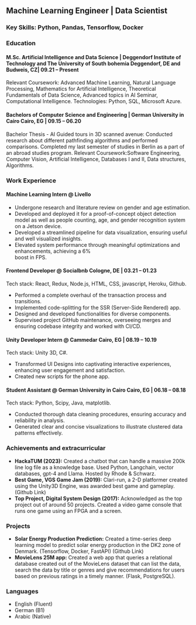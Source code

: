 
## Machine Learning Engineer | Data Scientist
### Key Skills: Python, Pandas, Tensorflow, Docker

### Education
#### M.Sc. Artificial Intelligence and Data  Science | Deggendorf Institute of Technology and The University of South bohemia					        	           Deggendorf, DE and Budweis, CZ| 09.21 – Present

Relevant Coursework: Advanced Machine Learning, Natural Language Processing, Mathematics for Artificial Intelligence, Theoretical Fundamentals of Data Science, Advanced topics in AI Seminar, Computational Intelligence. Technologies: Python, SQL, Microsoft Azure.
#### Bachelors of Computer Science and Engineering | German University in Cairo                                      						          Cairo, EG | 09.15 – 06.20

Bachelor Thesis - AI Guided tours in 3D scanned avenue: Conducted research about different pathfinding algorithms and performed comparisons.
Completed my last semester of studies in Berlin as a part of an abroad studies program.
Relevant Coursework:Software Engineering, Computer Vision, Artificial Intelligence, Databases I and II, Data structures, Algorithms.


### Work Experience
#### Machine Learning Intern @ Livello
- Undergone research and literature review on gender and age estimation.
- Developed  and deployed it for a proof-of-concept object detection model as well  as people 
  counting, age, and gender recognition system on a Jetson device.
- Developed a streamlined pipeline for data visualization, ensuring useful and well visualized 
  insights.
- Elevated system performance through meaningful optimizations and enhancements, achieving a 6%   
  boost in FPS.

#### Frontend Developer @ Socialbnb 			       							      Cologne, DE | 03.21 – 01.23
  	 									
Tech stack: React, Redux, Node.js,  HTML, CSS, javascript, Heroku, Github.
- Performed a complete overhaul of the transaction process and transitions.
- Implemented code-splitting for the SSR (Server-Side Rendered) app.
- Designed and developed functionalities for diverse components.
- Supervised project GitHub maintenance, overseeing merges and ensuring codebase integrity and worked with CI/CD.

#### Unity Developer Intern @ Cammedar					       					           Cairo, EG | 08.19 – 10.19
	 									  
Tech stack: Unity 3D, C#.
- Transformed UI Designs into captivating interactive experiences, enhancing user engagement and satisfaction.
- Created new scripts for the phone app.


#### Student Assistant  @ German University in Cairo 			       					           Cairo, EG | 06.18 – 08.18
 	 									  
Tech stack: Python, Scipy, Java, matplotlib.
- Conducted thorough data cleaning procedures, ensuring accuracy and reliability in analysis.
- Generated clear and concise visualizations to illustrate clustered data patterns effectively.

### Achievements and extracurricular

- **HackaTUM (2023):** Created a chatbot that can handle a massive 200k line log file as a knowledge base. Used Python, Langchain, vector databases, gpt-4 and Llama. Hosted by Rhode & Schwarz.
- **Best Game, VGS Game Jam (2019):** Clari-run, a 2-D platformer created using the Unity3D Engine, was  awarded best game and gameplay. (Github Link)
- **Top Project, Digital System Design (2017):** Acknowledged as the top project out of around 50 projects. Created a video game console that runs one game using an FPGA and a screen.

### Projects

- **Solar Energy Production Prediction:** Created a time-series deep learning model to predict solar energy production in the DK2 zone of Denmark. (Tensorflow, Docker, FastAPI) (Github Link)
- **MovieLens 25M app:** Created a web app that queries a relational database created out of the MovieLens dataset  that can list the data, search the data by title or genres and give recommendations for users based on previous ratings in a timely manner. (Flask, PostgreSQL).

### Languages
- English (Fluent)  
- German (B1) 
- Arabic (Native)
